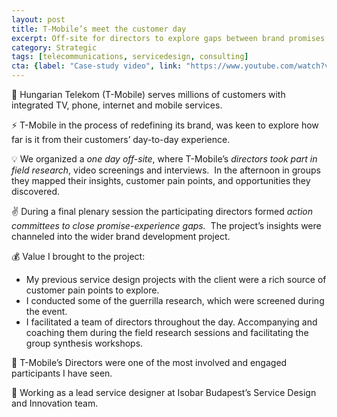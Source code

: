 ```yaml
---
layout: post
title: T-Mobile’s meet the customer day 
excerpt: Off-site for directors to explore gaps between brand promises and customer experience
category: Strategic
tags: [telecommunications, servicedesign, consulting]
cta: {label: "Case-study video", link: "https://www.youtube.com/watch?v=cEDybvP0fSo"}
---
```


🏢 Hungarian Telekom (T-Mobile) serves millions of customers with integrated TV, phone, internet and mobile services. 

⚡ T-Mobile in the process of redefining its brand, was keen to explore how far is it from their customers’ day-to-day experience.
  
💡 We organized a *one day off-site*, where T-Mobile’s *directors took part in field research*, video screenings and interviews.  In the afternoon in groups they mapped their insights, customer pain points, and opportunities they discovered. 

✌️ During a final plenary session the participating directors formed *action committees to close  promise-experience gaps.*  The project’s insights were channeled into the wider brand development project. 

💰 Value I brought to the project:

- My previous service design projects with the client were a rich source of customer pain points to explore.
- I conducted some of the guerrilla research, which were screened during the event.
- I facilitated a team of directors throughout the day. Accompanying and coaching them during the field research sessions and facilitating the group synthesis workshops. 

💙 T-Mobile’s Directors were one of the most involved and engaged participants I have seen. 

👥 Working as a lead service designer at Isobar Budapest’s Service Design and Innovation team.